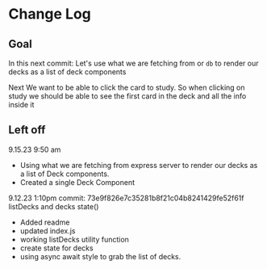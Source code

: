 # Change Log

## Goal
In this next commit:
Let's use what we are fetching from or `db` to render our decks as a list of deck components

Next
We want to be able to click the card to study. So when clicking on study we should be able to see the first card
in the deck and all the info inside it

## Left off


9.15.23 9:50 am
- Using what we are fetching from express server to render our decks as a list of Deck components.
- Created a single Deck Component


9.12.23 1:10pm
commit: 73e9f826e7c35281b8f21c04b8241429fe52f61f
listDecks and decks state()

- Added readme
- updated index.js
- working listDecks utility function
- create state for decks
- using async await style to grab the list of decks.
